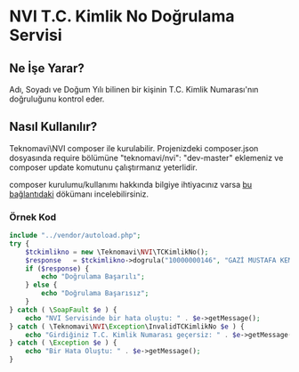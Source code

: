 # NVI T.C. Kimlik No Doğrulama Servisi
## Ne İşe Yarar?
Adı, Soyadı ve Doğum Yılı bilinen bir kişinin T.C. Kimlik Numarası'nın doğruluğunu kontrol eder.

## Nasıl Kullanılır?
Teknomavi\NVI composer ile kurulabilir. 
Projenizdeki composer.json dosyasında require bölümüne "teknomavi/nvi": "dev-master" eklemeniz ve composer update komutunu çalıştırmanız yeterlidir. 

composer kurulumu/kullanımı hakkında bilgiye ihtiyacınız varsa [bu bağlantıdaki](http://www.teknomavi.com/yazilim/php/composer-paket-yoneticisi-nedir-nasil-kurulur-nasil-kullanilir/) dökümanı incelebilirsiniz.

### Örnek Kod
```php
include "../vendor/autoload.php";
try {
    $tckimlikno = new \Teknomavi\NVI\TCKimlikNo();
    $response   = $tckimlikno->dogrula("10000000146", "GAZİ MUSTAFA KEMAL PAŞA", "ATATÜRK", 1881);
    if ($response) {
        echo "Doğrulama Başarılı";
    } else {
        echo "Doğrulama Başarısız";
    }
} catch ( \SoapFault $e ) {
    echo "NVI Servisinde bir hata oluştu: " . $e->getMessage();
} catch ( \Teknomavi\NVI\Exception\InvalidTCKimlikNo $e ) {
    echo "Girdiğiniz T.C. Kimlik Numarası geçersiz: " . $e->getMessage();
} catch ( \Exception $e ) {
    echo "Bir Hata Oluştu: " . $e->getMessage();
}

```
